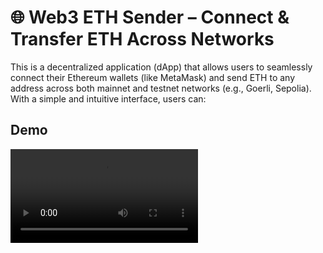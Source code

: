 # 🌐 Web3 ETH Sender – Connect & Transfer ETH Across Networks

This is a decentralized application (dApp) that allows users to seamlessly connect their Ethereum wallets (like MetaMask) and send ETH to any address across both mainnet and testnet networks (e.g., Goerli, Sepolia). With a simple and intuitive interface, users can:

## Demo

<video src="./public/demo.mp4" />

## 🚀 Getting Started – Run Locally

Follow these steps to run the app locally on your machine.

#### 📦 Prerequisites

Make sure you have the following installed:

- [Node.js](https://nodejs.org/) (v14 or newer recommended)
- [npm](https://www.npmjs.com/) or [Yarn](https://yarnpkg.com/)

You can check your versions with:

```
node -v
npm -v
```

#### 🛠️ Installation

##### 1. Clone the repository:

```
git clone https://github.com/kamilniftaliev/web3-defiguard.git
cd web3-defiguard
```

##### 2. Install dependencies:

Using **npm**:

```
npm install
```

Or with **Yarn**:

```
yarn install
```

#### ▶️ Run the App

Start the development server:

Using **npm**:

```
npm start
```

Or with **Yarn**:

```
yarn start
```

This will open the app in your default browser at http://localhost:3000
